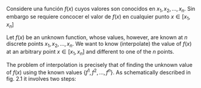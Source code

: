 
Considere una función $f(x)$ cuyos valores son conocidos en $x_1, x_2, \ldots, x_n$. Sin embargo se requiere concocer el valor de $f(x)$ en cualquier punto $x \in\left[x_1, x_n\right]$ 


Let $f(x)$ be an unknown function, whose values, however, are known at $n$ discrete points $x_1, x_2, \ldots, x_n$. We want to know (interpolate) the value of $f(x)$ at an arbitrary point $x \in\left[x_1, x_n\right]$ and different to one of the $n$ points.

The problem of interpolation is precisely that of finding the unknown value of $f(x)$ using the known values $\left\{f^1, f^2, \ldots, f^n\right\}$. As schematically described in fig. 2.1 it involves two steps: